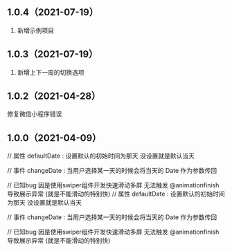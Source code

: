 ## 1.0.4（2021-07-19）
1. 新增示例项目
## 1.0.3（2021-07-19）
1. 新增上下一周的切换选项
## 1.0.2（2021-04-28）
修复微信小程序错误
## 1.0.0（2021-04-09）
// 属性 defaultDate : 设置默认的初始时间为那天 没设置就是默认当天

// 事件 changeDate : 当用户选择某一天的时候会将当天的 Date 作为参数传回

// 已知bug 因是使用swiper组件开发快速滑动多屏 无法触发 @animationfinish 导致展示异常 (就是不能滑动的特别快)
// 属性 defaultDate : 设置默认的初始时间为那天 没设置就是默认当天

// 事件 changeDate : 当用户选择某一天的时候会将当天的 Date 作为参数传回

// 已知bug 因是使用swiper组件开发快速滑动多屏 无法触发 @animationfinish 导致展示异常 (就是不能滑动的特别快)
